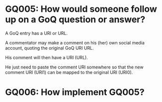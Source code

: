 # GQ005: How would someone follow up on a GoQ question or answer?

A GoQ entry has a URI or URL.

A commentator may make a comment on his (her) own 
social media account, quoting the original GoQ URI URL.

His comment will then have a URI (URL).

He just need to paste the comment URI somewhere
so that the new comment URI (URI1) can be mapped to the original
 URI (URI0).


# GQ006: How implement GQ005?
